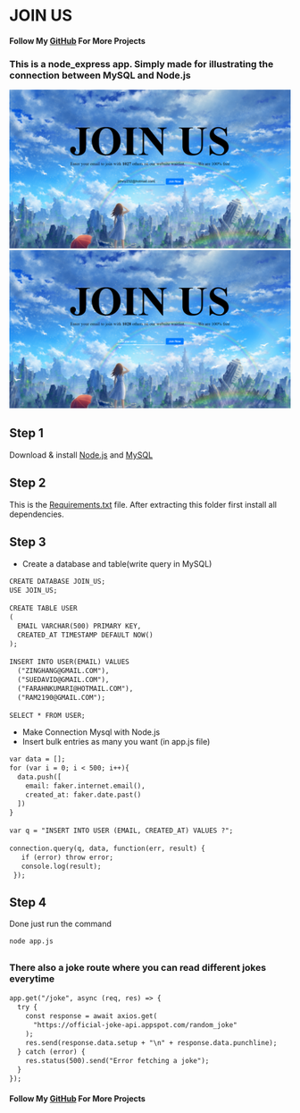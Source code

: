 # JOIN US
#### Follow My [GitHub](https://github.com/Dhiraj73Ray) For More Projects
<h3>This is a node_express app. Simply made for illustrating the connection between MySQL and Node.js</h3>

![1 Screenshot](https://github.com/Dhiraj73Ray/JoinUs/blob/main/Screenshot%20(407).png)
![2 Screenshot](https://github.com/Dhiraj73Ray/JoinUs/blob/main/Screenshot%20(408).png)


## Step 1
Download & install [Node.js](https://nodejs.org/en/download/)  and  [MySQL](https://dev.mysql.com/downloads/installer/) 

## Step 2
This is the [Requirements.txt](https://github.com/Dhiraj73Ray/JoinUs/blob/main/requirements.txt) file. After extracting this folder first install all dependencies.

## Step 3
  - Create a database and table(write query in MySQL)
```
CREATE DATABASE JOIN_US;
USE JOIN_US;

CREATE TABLE USER
(
  EMAIL VARCHAR(500) PRIMARY KEY,
  CREATED_AT TIMESTAMP DEFAULT NOW()
);

INSERT INTO USER(EMAIL) VALUES
  ("ZINGHANG@GMAIL.COM"),
  ("SUEDAVID@GMAIL.COM"),
  ("FARAHNKUMARI@HOTMAIL.COM"),
  ("RAM2190@GMAIL.COM");

SELECT * FROM USER;
```
  - Make Connection Mysql with Node.js
  - Insert bulk entries as many you want (in app.js  file)
```
var data = [];
for (var i = 0; i < 500; i++){
  data.push([
    email: faker.internet.email(),
    created_at: faker.date.past()
  ])
}

var q = "INSERT INTO USER (EMAIL, CREATED_AT) VALUES ?";

connection.query(q, data, function(err, result) {
   if (error) throw error;
   console.log(result);
 });
```

## Step 4
Done just run the command
```
node app.js
```

##



### There also a joke route where you can read different jokes everytime
```
app.get("/joke", async (req, res) => {
  try {
    const response = await axios.get(
      "https://official-joke-api.appspot.com/random_joke"
    );
    res.send(response.data.setup + "\n" + response.data.punchline);
  } catch (error) {
    res.status(500).send("Error fetching a joke");
  }
});
```

#### Follow My [GitHub](https://github.com/Dhiraj73Ray) For More Projects

